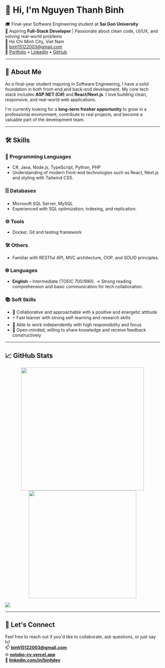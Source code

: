 # 👋 Hi, I'm Nguyen Thanh Binh

🎓 Final-year Software Engineering student at **Sai Gon University**  
💼 Aspiring **Full-Stack Developer** | Passionate about clean code, UI/UX, and solving real-world problems  
📍 Ho Chi Minh City, Viet Nam  
📧 [binh15122003@gmail.com](mailto:binh15122003@gmail.com)  
🔗 [Portfolio](https://portfolio-five-psi-27.vercel.app) • [LinkedIn](https://linkedin.com/in/binhdev) • [GitHub](https://github.com/notobo15)

---

## 🧠 About Me

As a final-year student majoring in Software Engineering, I have a solid foundation in both front-end and back-end development. My core tech stack includes **ASP.NET (C#)** and **React/Next.js**. I love building clean, responsive, and real-world web applications.

I'm currently looking for a **long-term fresher opportunity** to grow in a professional environment, contribute to real projects, and become a valuable part of the development team.

---

## 🛠️ Skills

### 🎯 Programming Languages
- C#, Java, Node.js, TypeScript, Python, PHP
- Understanding of modern front-end technologies such as React, Next.js and styling with Tailwind CSS.

### 🗄️ Databases
- Microsoft SQL Server, MySQL  
- Experienced with SQL optimization, indexing, and replication.

### ⚙️ Tools
- Docker, Git and testing framework

### 🛠️ Others
- Familiar with RESTful API, MVC architecture, OOP, and SOLID principles.

### 🌐 Languages
- **English** – Intermediate (TOEIC 700/990).
  → Strong reading comprehension and basic communication for tech collaboration.

### 📚 Soft Skills
- 🤝 Collaborative and approachable with a positive and energetic attitude  
- ⚡ Fast learner with strong self-learning and research skills  
- 🎯 Able to work independently with high responsibility and focus  
- 💬 Open-minded, willing to share knowledge and receive feedback constructively  

---

## 📈 GitHub Stats

<p align="center">
  <img width="400" src="https://github-readme-stats.vercel.app/api?username=notobo15&show_icons=true&theme=react&border_color=61dafb&hide_border=true" />
  <img width="350" src="https://github-readme-stats.vercel.app/api/top-langs/?username=notobo15&hide=c%23,powershell,Mathematica,Ruby,Objective-C,Objective-C%2b%2b,Cuda&title_color=61dafb&text_color=ffffff&icon_color=61dafb&bg_color=20232a&langs_count=8&layout=compact&border_color=61dafb&hide_border=true" />
</p>


<p align="left">
  <img src="https://visitor-badge.laobi.icu/badge?page_id=notobo15.notobo15" />
</p>


---

## 🤝 Let's Connect

Feel free to reach out if you'd like to collaborate, ask questions, or just say hi!  
📫 **[binh15122003@gmail.com](mailto:binh15122003@gmail.com)**  
🌐 **[notobo-cv.vercel.app](https://notobo-cv.vercel.app)**  
🔗 **[linkedin.com/in/binhdev](https://linkedin.com/in/binhdev)**
